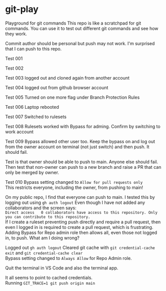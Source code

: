 # git-play
Playground for git commands
This repo is like a scratchpad for git commands. You can use it to test out different git commands and see how they work.

Commit author should be personal but push may not work.
I'm surprised that I can push to this repo.

Test 001

Test 002

Test 003 logged out and cloned again from another account

Test 004 logged out from github browser account

Test 005 Turned on one more flag under Branch Protection Rules

Test 006 Laptop rebooted

Test 007 Switched to rulesets

Test 008 Rulesets worked with Bypass for adming. Confirm by switching to work account

Test 009 Bypass allowed other user too. Keep the bypass on and log out from the owner account on terminal (not just switch) and then push. It should fail.

Test is that owner should be able to push to main. Anyone else should fail.  
Then test that non-owner can push to a new branch and raise a PR that can only be merged by owner.

Test 010 Bypass setting changed to `Allow for pull requests only`  
This restricts everyone, including the owner, from pushing to main!  

On my public repo, I find that everyone can push to main. I tested this by logging out using `gh auth logout` Even though I have not added any collaborators and the screen says:  
`Direct access  
0 collaborators have access to this repository. Only you can contribute to this repository.`  
If I create a ruleset preventing push directly and require a pull request, then even I logged in is required to create a pull request, which is frustrating. Adding Bypass for Repo admin role then allows all, even those not logged in, to push. What am I doing wrong? 

Logged out `gh auth logout`
Cleared git cache with `git credential-cache exit` and `git credential-cache clear`  
Bypass setting changed to `Always Allow` for Repo Admin role.  

Quit the terminal in VS Code and also the terminal app. 

It all seems to point to cached credentials.   
Running `GIT_TRACE=1 git push origin main`   